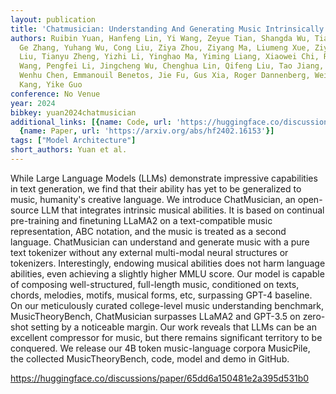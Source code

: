 ```yaml
---
layout: publication
title: 'Chatmusician: Understanding And Generating Music Intrinsically With LLM'
authors: Ruibin Yuan, Hanfeng Lin, Yi Wang, Zeyue Tian, Shangda Wu, Tianhao Shen,
  Ge Zhang, Yuhang Wu, Cong Liu, Ziya Zhou, Ziyang Ma, Liumeng Xue, Ziyu Wang, Qin
  Liu, Tianyu Zheng, Yizhi Li, Yinghao Ma, Yiming Liang, Xiaowei Chi, Ruibo Liu, Zili
  Wang, Pengfei Li, Jingcheng Wu, Chenghua Lin, Qifeng Liu, Tao Jiang, Wenhao Huang,
  Wenhu Chen, Emmanouil Benetos, Jie Fu, Gus Xia, Roger Dannenberg, Wei Xue, Shiyin
  Kang, Yike Guo
conference: No Venue
year: 2024
bibkey: yuan2024chatmusician
additional_links: [{name: Code, url: 'https://huggingface.co/discussions/paper/65dd6a150481e2a395d531b0'},
  {name: Paper, url: 'https://arxiv.org/abs/hf2402.16153'}]
tags: ["Model Architecture"]
short_authors: Yuan et al.
---
```

While Large Language Models (LLMs) demonstrate impressive capabilities in text generation, we find that their ability has yet to be generalized to music, humanity's creative language. We introduce ChatMusician, an open-source LLM that integrates intrinsic musical abilities. It is based on continual pre-training and finetuning LLaMA2 on a text-compatible music representation, ABC notation, and the music is treated as a second language. ChatMusician can understand and generate music with a pure text tokenizer without any external multi-modal neural structures or tokenizers. Interestingly, endowing musical abilities does not harm language abilities, even achieving a slightly higher MMLU score. Our model is capable of composing well-structured, full-length music, conditioned on texts, chords, melodies, motifs, musical forms, etc, surpassing GPT-4 baseline. On our meticulously curated college-level music understanding benchmark, MusicTheoryBench, ChatMusician surpasses LLaMA2 and GPT-3.5 on zero-shot setting by a noticeable margin. Our work reveals that LLMs can be an excellent compressor for music, but there remains significant territory to be conquered. We release our 4B token music-language corpora MusicPile, the collected MusicTheoryBench, code, model and demo in GitHub.

https://huggingface.co/discussions/paper/65dd6a150481e2a395d531b0